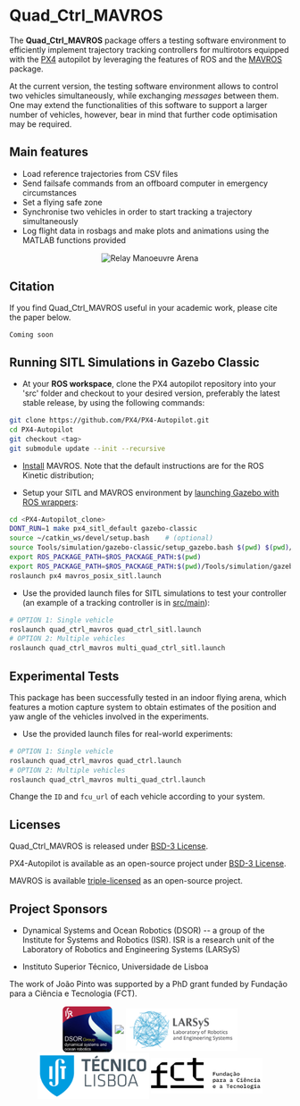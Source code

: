 # Quad_Ctrl_MAVROS

The **Quad_Ctrl_MAVROS** package offers a testing software environment to efficiently implement trajectory tracking 
controllers for multirotors equipped with the [PX4](https://px4.io/) autopilot by leveraging the 
features of ROS and the [MAVROS](http://wiki.ros.org/mavros) package.

At the current version, the testing software environment allows to control two vehicles simultaneously,
while exchanging _messages_ between them. One may extend the functionalities of this software to
support a larger number of vehicles, however, bear in mind that further code optimisation may be required.

## Main features

* Load reference trajectories from CSV files
* Send failsafe commands from an offboard computer in emergency circumstances
* Set a flying safe zone
* Synchronise two vehicles in order to start tracking a trajectory simultaneously
* Log flight data in rosbags and make plots and animations using the MATLAB functions provided

<p align = "center">
<img src="media/relay.gif" alt="Relay Manoeuvre Arena" height="300" align="center"/>
</p>

## Citation

If you find Quad_Ctrl_MAVROS useful in your academic work, please cite the paper below.
```
Coming soon
```

## Running SITL Simulations in Gazebo Classic

* At your **ROS workspace**, clone the PX4 autopilot repository into your 'src' folder
and checkout to your desired version, preferably the latest stable release, by using the following commands:
```bash
git clone https://github.com/PX4/PX4-Autopilot.git
cd PX4-Autopilot
git checkout <tag>
git submodule update --init --recursive
```

* [Install](https://github.com/mavlink/mavros/blob/master/mavros/README.md#installation) MAVROS. Note that the default instructions are for the ROS Kinetic distribution; 

* Setup your SITL and MAVROS environment by [launching Gazebo with ROS wrappers](https://docs.px4.io/main/en/simulation/ros_interface.html#launching-gazebo-classic-with-ros-wrappers):
```bash
cd <PX4-Autopilot_clone>
DONT_RUN=1 make px4_sitl_default gazebo-classic
source ~/catkin_ws/devel/setup.bash    # (optional)
source Tools/simulation/gazebo-classic/setup_gazebo.bash $(pwd) $(pwd)/build/px4_sitl_default
export ROS_PACKAGE_PATH=$ROS_PACKAGE_PATH:$(pwd)
export ROS_PACKAGE_PATH=$ROS_PACKAGE_PATH:$(pwd)/Tools/simulation/gazebo-classic/sitl_gazebo-classic
roslaunch px4 mavros_posix_sitl.launch
```

* Use the provided launch files for SITL simulations to test your controller (an example of a tracking controller is in [src/main](src/main.cpp)):
```bash
# OPTION 1: Single vehicle
roslaunch quad_ctrl_mavros quad_ctrl_sitl.launch
# OPTION 2: Multiple vehicles
roslaunch quad_ctrl_mavros multi_quad_ctrl_sitl.launch
```

## Experimental Tests

This package has been successfully tested in an indoor flying arena, which features a motion capture system to obtain estimates of the position and yaw angle of the vehicles involved in the experiments.

* Use the provided launch files for real-world experiments:
```bash
# OPTION 1: Single vehicle
roslaunch quad_ctrl_mavros quad_ctrl.launch
# OPTION 2: Multiple vehicles
roslaunch quad_ctrl_mavros multi_quad_ctrl.launch
```

Change the `ID` and `fcu_url` of each vehicle according to your system.

## Licenses

Quad_Ctrl_MAVROS is released under [BSD-3 License](LICENSE).

PX4-Autopilot is available as an open-source project under [BSD-3 License](https://github.com/PX4/PX4-Autopilot).

MAVROS is available [triple-licensed](https://github.com/mavlink/mavros) as an open-source project. 

## Project Sponsors

- Dynamical Systems and Ocean Robotics (DSOR) -- a group of the Institute for Systems and Robotics (ISR). ISR is a research unit of the Laboratory of Robotics and Engineering Systems (LARSyS)

- Instituto Superior Técnico, Universidade de Lisboa

The work of João Pinto was supported by a PhD grant funded by Fundação para a Ciência e Tecnologia (FCT).

<p float="left" align="center">
  <img src="media/logos/dsor_logo.png" width="90" align="center"/>
  <img src="media/logos/isr_logo.png" width="200" align="center"/> 
  <img src="media/logos/larsys_logo.png" width="200" align="center"/> 
  <img src="media/logos/ist_logo.png" width="200" align="center"/> 
  <img src="media/logos/fct_logo.png" width="200" align="center"/> 
</p>


